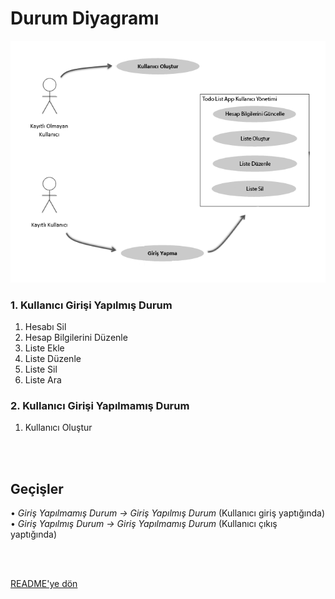 # Durum Diyagramı

![Durum Diyagtramı](./images/stateDiagram.png)

### 1. Kullanıcı Girişi Yapılmış Durum
1. Hesabı Sil
2. Hesap Bilgilerini Düzenle
3. Liste Ekle
4. Liste Düzenle
5. Liste Sil
6. Liste Ara

### 2. Kullanıcı Girişi Yapılmamış Durum
1. Kullanıcı Oluştur

<br/>
<br/>

## Geçişler

• *Giriş Yapılmamış Durum → Giriş Yapılmış Durum* (Kullanıcı giriş yaptığında) <br/>
• *Giriş Yapılmış Durum → Giriş Yapılmamış Durum* (Kullanıcı çıkış yaptığında) <br/>

<br/>
<br/>

[README'ye dön](../README.md) 